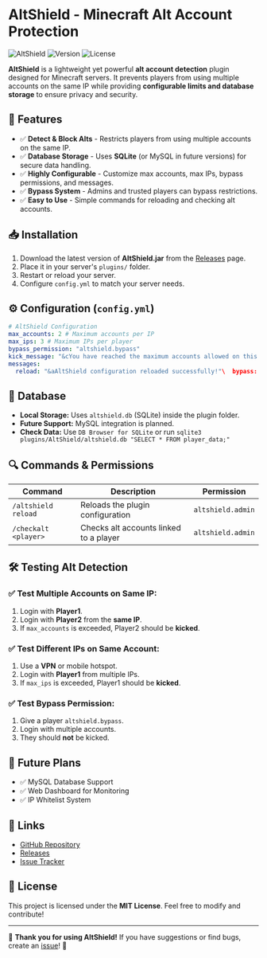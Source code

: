 # AltShield - Minecraft Alt Account Protection

![AltShield](https://img.shields.io/badge/Minecraft-1.20+-blue.svg) ![Version](https://img.shields.io/badge/Version-1.21-green.svg) ![License](https://img.shields.io/badge/License-MIT-orange.svg)

**AltShield** is a lightweight yet powerful **alt account detection** plugin designed for Minecraft servers. It prevents players from using multiple accounts on the same IP while providing **configurable limits and database storage** to ensure privacy and security.

## 🚀 Features
- ✅ **Detect & Block Alts** - Restricts players from using multiple accounts on the same IP.
- ✅ **Database Storage** - Uses **SQLite** (or MySQL in future versions) for secure data handling.
- ✅ **Highly Configurable** - Customize max accounts, max IPs, bypass permissions, and messages.
- ✅ **Bypass System** - Admins and trusted players can bypass restrictions.
- ✅ **Easy to Use** - Simple commands for reloading and checking alt accounts.

## 📥 Installation
1. Download the latest version of **AltShield.jar** from the [Releases](https://github.com/AkaTriggered/AltShield/releases) page.
2. Place it in your server's `plugins/` folder.
3. Restart or reload your server.
4. Configure `config.yml` to match your server needs.

## ⚙️ Configuration (`config.yml`)
```yaml
# AltShield Configuration
max_accounts: 2 # Maximum accounts per IP
max_ips: 3 # Maximum IPs per player
bypass_permission: "altshield.bypass"
kick_message: "&cYou have reached the maximum accounts allowed on this IP!"
messages:
  reload: "&aAltShield configuration reloaded successfully!"\  bypass: "&e[AltShield] Allowing {player} (Has bypass permission)"
```

## 💾 Database
- **Local Storage:** Uses `altshield.db` (SQLite) inside the plugin folder.
- **Future Support:** MySQL integration is planned.
- **Check Data:** Use `DB Browser for SQLite` or run `sqlite3 plugins/AltShield/altshield.db "SELECT * FROM player_data;"`

## 🔍 Commands & Permissions
| Command | Description | Permission |
|---------|-------------|------------|
| `/altshield reload` | Reloads the plugin configuration | `altshield.admin` |
| `/checkalt <player>` | Checks alt accounts linked to a player | `altshield.admin` |

## 🛠️ Testing Alt Detection
### ✅ Test Multiple Accounts on Same IP:
1. Login with **Player1**.
2. Login with **Player2** from the **same IP**.
3. If `max_accounts` is exceeded, Player2 should be **kicked**.

### ✅ Test Different IPs on Same Account:
1. Use a **VPN** or mobile hotspot.
2. Login with **Player1** from multiple IPs.
3. If `max_ips` is exceeded, Player1 should be **kicked**.

### ✅ Test Bypass Permission:
1. Give a player `altshield.bypass`.
2. Login with multiple accounts.
3. They should **not** be kicked.

## 📌 Future Plans
- ✅ MySQL Database Support
- ✅ Web Dashboard for Monitoring
- ✅ IP Whitelist System

## 🔗 Links
- [GitHub Repository](https://github.com/AkaTriggered/AltShield)
- [Releases](https://github.com/AkaTriggered/AltShield/releases)
- [Issue Tracker](https://github.com/AkaTriggered/AltShield/issues)

## 📜 License
This project is licensed under the **MIT License**. Feel free to modify and contribute!

---

🎉 **Thank you for using AltShield!** If you have suggestions or find bugs, create an [issue](https://github.com/AkaTriggered/AltShield/issues)! 🚀

